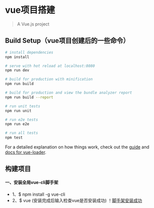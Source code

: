 # vue项目搭建

> A Vue.js project

## Build Setup（vue项目创建后的一些命令）

``` bash
# install dependencies
npm install

# serve with hot reload at localhost:8080
npm run dev

# build for production with minification
npm run build

# build for production and view the bundle analyzer report
npm run build --report

# run unit tests
npm run unit

# run e2e tests
npm run e2e

# run all tests
npm test
```

For a detailed explanation on how things work, check out the [guide](http://vuejs-templates.github.io/webpack/) and [docs for vue-loader](http://vuejs.github.io/vue-loader).


  

## 构建项目

#### 一、安装全局vue-cli脚手架  
* 1、$ npm install -g vue-cli
* 2、$ vue (安装完成后输入检查vue是否安装成功)
！[脚手架安装成功](jtimg/1.png)